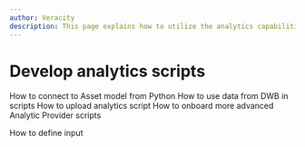 ```yaml
---
author: Veracity
description: This page explains how to utilize the analytics capabilities
---
```


# Develop analytics scripts

How to connect to Asset model from Python
How to use data from DWB in scripts
How to upload analytics script
How to onboard more advanced Analytic Provider scripts

How to define input 
